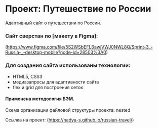 # Проект: Путешествие по России

Адаптивный сайт о путешествии по России.

### Сайт сверстан по [макету в Figma]:
(https://www.figma.com/file/5S2WSbEFL6awjVWJ0NWL8Q/Sprint-3_-Russia-_-desktop-mobile?node-id=28503%3A0)

### Для создания сайта использованы технологии:
- HTML5, CSS3
- медиазапросы для адаптивности сайта
- flex и grid для построения сеток

#### Применена методология БЭМ.
Cхема организации файловой структуры проекта: nested 

Ссылка на проект: (https://nadya-s.github.io/russian-travel/)